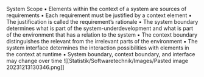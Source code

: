 System Scope 
▪ Elements within the context of a system are sources of requirements 
▪ Each requirement must be justified by a context element
▪ The justification is called the requirement’s rationale
▪ The system boundary determines what is part of the system-underdevelopment and what is part of the environment that has a relation to the system
▪ The context boundary distinguishes the relevant from the irrelevant parts of the environment 
▪ The system interface determines the interaction possibilities with elements in the context at runtime
▪ System boundary, context boundary, and interface may change over time
![[Statistik/Softwaretechnik/Images/Pasted image 20231213130346.png]]